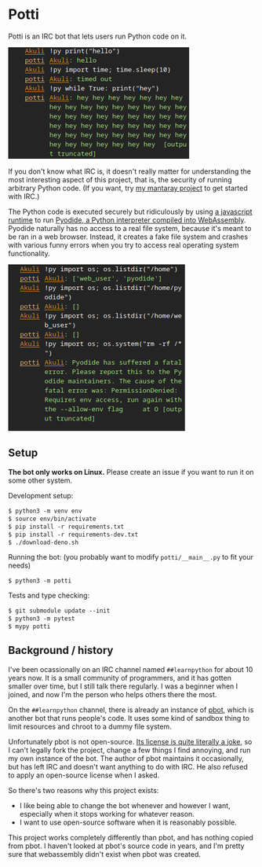 # Potti

Potti is an IRC bot that lets users run Python code on it.

![screenshot1](screenshot-basic.png)

If you don't know what IRC is, it doesn't really matter
for understanding the most interesting aspect of this project, that is,
the security of running arbitrary Python code.
(If you want, try [my mantaray project](https://github.com/Akuli/mantaray) to get started with IRC.)

The Python code is executed securely but ridiculously
by using [a javascript runtime](https://deno.com/)
to run [Pyodide, a Python interpreter compiled into WebAssembly](https://pyodide.org/).
Pyodide naturally has no access to a real file system, because it's meant to be ran in a web browser.
Instead, it creates a fake file system and
crashes with various funny errors when you try to access real operating system functionality.

![screenshot2](screenshot-denied.png)


## Setup

**The bot only works on Linux.** Please create an issue if you want to run it on some other system.

Development setup:

```
$ python3 -m venv env
$ source env/bin/activate
$ pip install -r requirements.txt
$ pip install -r requirements-dev.txt
$ ./download-deno.sh
```

Running the bot: (you probably want to modify `potti/__main__.py` to fit your needs)

```
$ python3 -m potti 
```

Tests and type checking:

```
$ git submodule update --init
$ python3 -m pytest
$ mypy potti
```


## Background / history

I've been ocassionally on an IRC channel named `##learnpython` for about 10 years now.
It is a small community of programmers, and it has gotten smaller over time,
but I still talk there regularly.
I was a beginner when I joined, and now I'm the person who helps others there the most.

On the `##learnpython` channel, there is already an instance of [pbot](https://github.com/raylu/pbot/),
which is another bot that runs people's code.
It uses some kind of sandbox thing to limit resources and chroot to a dummy file system.

Unfortunately pbot is not open-source.
[Its license is quite literally a joke](https://github.com/raylu/pbot/blob/master/LICENSE),
so I can't legally fork the project, change a few things I find annoying, and run my own instance of the bot.
The author of pbot maintains it occasionally, but has left IRC and doesn't want anything to do with IRC.
He also refused to apply an open-source license when I asked.

So there's two reasons why this project exists:
- I like being able to change the bot whenever and however I want,
    especially when it stops working for whatever reason.
- I want to use open-source software when it is reasonably possible.

This project works completely differently than pbot, and has nothing copied from pbot.
I haven't looked at pbot's source code in years,
and I'm pretty sure that webassembly didn't exist when pbot was created.
